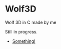 # Wolf3D
Wolf 3D in C made by me

Still in progress.

- [Something!](https://i.imgur.com/EBFG0AQ.png?2)
